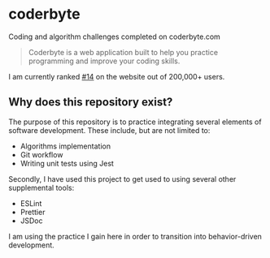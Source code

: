 # coderbyte
Coding and algorithm challenges completed on coderbyte.com

> Coderbyte is a web application built to help you practice programming and improve your coding skills. 

I am currently ranked [#14](https://www.coderbyte.com/profile/bhanson) on the website out of 200,000+ users.

## Why does this repository exist?

The purpose of this repository is to practice integrating several elements of software development.  These include, but are not limited to:

* Algorithms implementation
* Git workflow
* Writing unit tests using Jest

Secondly, I have used this project to get used to using several other supplemental tools:

* ESLint
* Prettier
* JSDoc

I am using the practice I gain here in order to transition into behavior-driven development.
